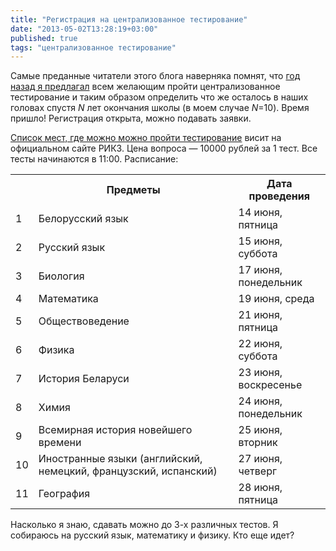 ```yaml
---
title: "Регистрация на централизованное тестирование"
date: "2013-05-02T13:28:19+03:00"
published: true
tags: "централизованное тестирование"
---
```


Самые преданные читатели этого блога наверняка помнят, что [год назад я предлагал](http://dikmax.name/post/centralizedtesting) всем желающим пройти централизованное тестирование и таким образом определить что же осталось в наших головах спустя *N* лет окончания школы (в моем случае *N*=10). Время пришло! Регистрация открыта, можно подавать заявки.

[Список мест, где можно можно пройти тестирование](http://rikc.by/ru/testing/popup/regpostsMinsk.aspx) висит на официальном сайте РИКЗ. Цена вопроса — 10000 рублей за 1 тест. Все тесты начинаются в 11:00. Расписание:

<table class="table table-striped">
    <tr>
        <th>&nbsp;</th>
        <th>Предметы</th>
        <th>Дата проведения</th>
    </tr>
    <tr>
        <td>1</td>
        <td>Белорусский язык</td>
        <td>14 июня, пятница</td>
    </tr>
    <tr>
        <td>2</td>
        <td>Русский язык</td>
        <td>15 июня, суббота</td>
    </tr>
    <tr>
        <td>3</td>
        <td>Биология</td>
        <td>17 июня, понедельник</td>
    </tr>
    <tr>
        <td>4</td>
        <td>Математика</td>
        <td>19 июня, среда</td>
    </tr>
    <tr>
        <td>5</td>
        <td>Обществоведение</td>
        <td>21 июня, пятница</td>
    </tr>
    <tr>
        <td>6</td>
        <td>Физика</td>
        <td>22 июня, суббота</td>
    </tr>
    <tr>
        <td>7</td>
        <td>История Беларуси</td>
        <td>23 июня, воскресенье</td>
    </tr>
    <tr>
        <td>8</td>
        <td>Химия</td>
        <td>24 июня, понедельник</td>
    </tr>
    <tr>
        <td>9</td>
        <td>Всемирная история новейшего времени</td>
        <td>25 июня, вторник</td>
    </tr>
    <tr>
        <td>10</td>
        <td>Иностранные языки (английский, немецкий, французский, испанский)</td>
        <td>27 июня, четверг</td>
    </tr>
    <tr>
        <td>11</td>
        <td>География</td>
        <td>28 июня, пятница</td>
    </tr>
</table>

Насколько я знаю, сдавать можно до 3-х различных тестов. Я собираюсь на русский язык, математику и физику. Кто еще идет?
